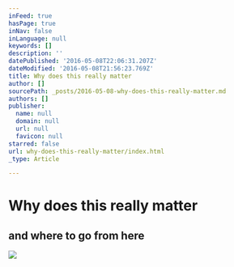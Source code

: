 ```yaml
---
inFeed: true
hasPage: true
inNav: false
inLanguage: null
keywords: []
description: ''
datePublished: '2016-05-08T22:06:31.207Z'
dateModified: '2016-05-08T21:56:23.769Z'
title: Why does this really matter
author: []
sourcePath: _posts/2016-05-08-why-does-this-really-matter.md
authors: []
publisher:
  name: null
  domain: null
  url: null
  favicon: null
starred: false
url: why-does-this-really-matter/index.html
_type: Article

---
```

# Why does this really matter

## and where to go from here
![](https://the-grid-user-content.s3-us-west-2.amazonaws.com/d53ca06e-1f7c-47d1-afb9-e3938c97d78a.png)